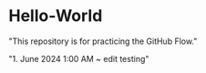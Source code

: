 # Hello-World
"This repository is for practicing the GitHub Flow."


"1. June 2024 1:00 AM ~ edit testing"
